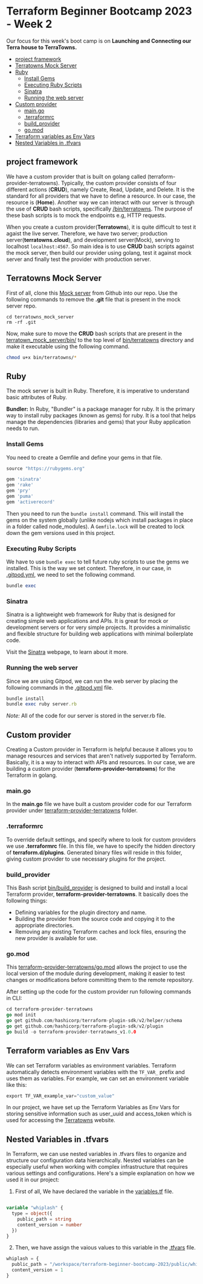 # Terraform Beginner Bootcamp 2023 - Week 2

 Our focus for this week's boot camp is on **Launching and Connecting our Terra house to TerraTowns.**

- [project framework](#project-framework)
- [Terratowns Mock Server](#terratowns-mock-server)
- [Ruby](#ruby)
  * [Install Gems](#install-gems)
  * [Executing Ruby Scripts](#executing-ruby-scripts)
  * [Sinatra](#sinatra)
  * [Running the web server](#running-the-web-server)
- [Custom provider](#custom-provider)
  * [main.go](#maingo)
  * [.terraformrc](#terraformrc)
  * [build_provider](#build-provider)
  * [go.mod](#gomod)
- [Terraform variables as Env Vars](#terraform-variables-as-env-vars)
- [Nested Variables in .tfvars](#nested-variables-in-tfvars)

## project framework

We have a custom provider that is built on golang called (terraform-provider-terratowns). Typically, the custom provider consists of four different actions (**CRUD**), namely Create, Read, Update, and Delete. It is the standard for all providers that we have to define a resource. In our case, the resource is (**Home**). Another way we can interact with our server is through the use of **CRUD** bash scripts, specifically [/bin/terratowns](/bin/terratowns/). The purpose of these bash scripts is to mock the endpoints e.g, HTTP requests. 

When you create a custom provider(**Terratowns**), it is quite difficult to test it agaist the live server. Therefore, we have two server; production server(**terratowns.cloud**), and development server(Mock), serving to localhost `localhost:4567`. So main idea is to use **CRUD** bash scripts against the mock server, then build our provider using golang, test it against mock server and finally test the provider with production server.

## Terratowns Mock Server

First of all, clone this [Mock server](https://github.com/ExamProCo/terratowns_mock_server) from Github into our repo. Use the following commands to remove the **.git** file that is present in the mock server repo.

```
cd terratowns_mock_server 
rm -rf .git
```
Now, make sure to move the **CRUD** bash scripts that are present in the [terratown_mock_server/bin/](terratown_mock_server/bin/) to the top level of [bin/terratowns](/bin/terratowns/) directory and make it executable using the following command.

```sh
chmod u+x bin/terratowns/*
```

## Ruby
The mock server is built in Ruby. Therefore, it is imperative to understand basic attributes of Ruby.

**Bundler:** In Ruby, "Bundler" is a package manager for ruby. It is the primary way to install ruby packages (known as gems) for ruby. It is a tool that helps manage the dependencies (libraries and gems) that your Ruby application needs to run.

### Install Gems
You need to create a Gemfile and define your gems in that file.

```rb
source "https://rubygems.org" 

gem 'sinatra'
gem 'rake'
gem 'pry'
gem 'puma'
gem 'activerecord'
```
Then you need to run the `bundle install` command.  This will install the gems on the system globally (unlike nodejs which install packages in place in a folder called node_modules). A `Gemfile.lock` will be created to lock down the gem versions used in this project.

### Executing Ruby Scripts

We have to use `bundle exec` to tell future ruby scripts to use the gems we installed. This is the way we set context. Therefore, in our case, in [.gitpod.yml](.gitpod.yml), we need to set the following command.

```rb
bundle exec
```

### Sinatra

Sinatra is a lightweight web framework for Ruby that is designed for creating simple web applications and APIs. It is great for mock or development servers or for very simple projects.  It provides a minimalistic and flexible structure for building web applications with minimal boilerplate code. 

Visit the [Sinatra](https://sinatrarb.com/) webpage, to learn about it more.

### Running the web server

Since we are using Gitpod, we can run the web server by placing the following commands in the [.gitpod.yml](.gitpod.yml) file. 

```rb
bundle install
bundle exec ruby server.rb
```
*Note:* All of the code for our server is stored in the server.rb file.

## Custom provider

Creating a Custom provider in Terraform is helpful because it allows you to manage resources and services that aren't natively supported by Terraform. Basically, it is a way to interact with APIs and resources. In our case, we are building a custom provider (**terraform-provider-terratowns**) for the Terraform in golang. 

### main.go 

In the **main.go** file we have built a custom provider code for our Terraform provider under [terraform-provider-terratowns](/terraform-provider-terratowns/) folder.

### .terraformrc

To override default settings, and specify where to look for custom providers we use **.terraformrc** file. In this file, we have to specify the hidden directory of **terraform.d/plugins**. Generated binary files will reside in this folder, giving custom provider to use necessary plugins for the project.  

### build_provider

This Bash script [bin/build_provider](/bin/build_provider) is designed to build and install a local Terraform provider, **terraform-provider-terratowns**. It basically does the following things:

- Defining variables for the plugin directory and name.
- Building the provider from the source code and copying it to the appropriate directories.
- Removing any existing Terraform caches and lock files, ensuring the new provider is available for use.

### go.mod

This [terraform-provider-terratowns/go.mod](/terraform-provider-terratowns/go.mod) allows the project to use the local version of the module during development, making it easier to test changes or modifications before committing them to the remote repository.

After setting up the code for the custom provider run following commands in CLI:

```go
cd terraform-provider-terratowns
go mod init 
go get github.com/hashicorp/terraform-plugin-sdk/v2/helper/schema
go get github.com/hashicorp/terraform-plugin-sdk/v2/plugin
go build -o terraform-provider-terratowns_v1.0.0
```

## Terraform variables as Env Vars

We can set Terraform variables as environment variables. Terraform automatically detects environment variables with the `TF_VAR_` prefix and uses them as variables. For example, we can set an environment variable like this:

```tf
export TF_VAR_example_var="custom_value"
```
In our project, we have set up the Terraform Variables as Env Vars for storing sensitive information such as user_uuid and access_token which is used for accessing the [Terratowns](https://terratowns.cloud/) website.

## Nested Variables in .tfvars

In Terraform, we can use nested variables in .tfvars files to organize and structure our configuration data hierarchically. Nested variables can be especially useful when working with complex infrastructure that requires various settings and configurations. Here's a simple explanation on how we used it in our project:

1. First of all, We have declared the variable in the [variables.tf](/variables.tf) file.

```tf

variable "whiplash" {
  type = object({
    public_path = string
    content_version = number
  })
}
```

2. Then, we have assign the vaious values to this variable in the [.tfvars](/terraform.tfvars.example) file.

```tf
whiplash = {
  public_path = "/workspace/terraform-beginner-bootcamp-2023/public/whiplash"
  content_version = 1 
}
```







